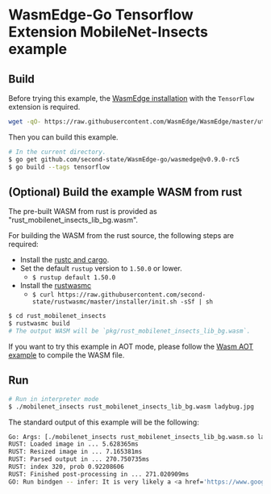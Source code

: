# WasmEdge-Go Tensorflow Extension MobileNet-Insects example

## Build

Before trying this example, the [WasmEdge installation](https://github.com/WasmEdge/WasmEdge/blob/master/docs/install.md) with the `TensorFlow` extension is required.

```bash
wget -qO- https://raw.githubusercontent.com/WasmEdge/WasmEdge/master/utils/install.sh | bash -s -- -e tf -v 0.9.0-rc.5
```

Then you can build this example.

```bash
# In the current directory.
$ go get github.com/second-state/WasmEdge-go/wasmedge@v0.9.0-rc5
$ go build --tags tensorflow
```

## (Optional) Build the example WASM from rust

The pre-built WASM from rust is provided as "rust_mobilenet_insects_lib_bg.wasm".

For building the WASM from the rust source, the following steps are required:

* Install the [rustc and cargo](https://www.rust-lang.org/tools/install).
* Set the default `rustup` version to `1.50.0` or lower.
  * `$ rustup default 1.50.0`
* Install the [rustwasmc](https://github.com/second-state/rustwasmc)
  * `$ curl https://raw.githubusercontent.com/second-state/rustwasmc/master/installer/init.sh -sSf | sh`

```bash
$ cd rust_mobilenet_insects
$ rustwasmc build
# The output WASM will be `pkg/rust_mobilenet_insects_lib_bg.wasm`.
```

If you want to try this example in AOT mode, please follow the [Wasm AOT example](https://github.com/second-state/WasmEdge-go-examples/tree/master/go_WasmAOT) to compile the WASM file.

## Run

```bash
# Run in interpreter mode
$ ./mobilenet_insects rust_mobilenet_insects_lib_bg.wasm ladybug.jpg
```

The standard output of this example will be the following:

```bash
Go: Args: [./mobilenet_insects rust_mobilenet_insects_lib_bg.wasm.so ladybug.jpg]
RUST: Loaded image in ... 5.628365ms
RUST: Resized image in ... 7.165381ms
RUST: Parsed output in ... 270.750735ms
RUST: index 320, prob 0.92208606
RUST: Finished post-processing in ... 271.020909ms
GO: Run bindgen -- infer: It is very likely a <a href='https://www.google.com/search?q=Coccinella septempunctata'>Coccinella septempunctata</a> in the picture
```
